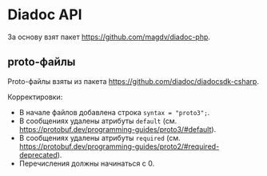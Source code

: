 # Diadoc API

За основу взят пакет https://github.com/magdv/diadoc-php.

## proto-файлы

Proto-файлы взяты из пакета https://github.com/diadoc/diadocsdk-csharp.

Корректировки:

* В начале файлов добавлена строка `syntax = "proto3";`.
* В сообщениях удалены атрибуты `default` (см. https://protobuf.dev/programming-guides/proto3/#default).
* В сообщениях удалены атрибуты `required` (см. https://protobuf.dev/programming-guides/proto2/#required-deprecated).
* Перечисления должны начинаться с 0.

